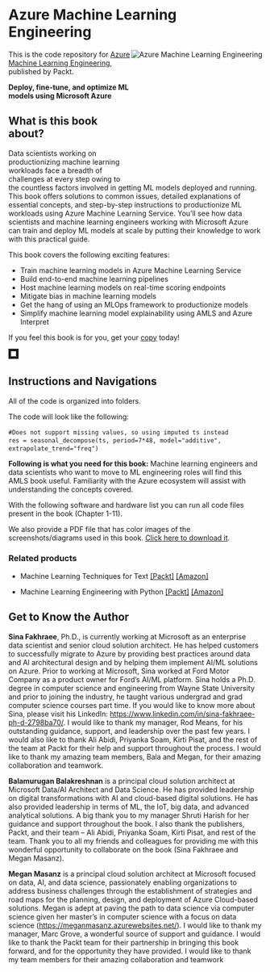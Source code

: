 # Azure Machine Learning Engineering	

<a href="https://www.packtpub.com/product/azure-machine-learning-engineering/9781803239309?utm_source=github&utm_medium=repository&utm_campaign=9781803239309"><img src="https://static.packt-cdn.com/products/9781803239309/cover/smaller" alt="Azure Machine Learning Engineering" height="256px" align="right"></a>

This is the code repository for [Azure Machine Learning Engineering](https://www.packtpub.com/product/azure-machine-learning-engineering/9781803239309?utm_source=github&utm_medium=repository&utm_campaign=9781803239309), published by Packt.

**Deploy, fine-tune, and optimize ML models using Microsoft Azure**

## What is this book about?
Data scientists working on productionizing machine learning workloads face a breadth of challenges at every step owing to the countless factors involved in getting ML models deployed and running. This book offers solutions to common issues, detailed explanations of essential concepts, and step-by-step instructions to productionize ML workloads using Azure Machine Learning Service. You’ll see how data scientists and machine learning engineers working with Microsoft Azure can train and deploy ML models at scale by putting their knowledge to work with this practical guide.

This book covers the following exciting features: 
* Train machine learning models in Azure Machine Learning Service
* Build end-to-end machine learning pipelines
* Host machine learning models on real-time scoring endpoints
* Mitigate bias in machine learning models
* Get the hang of using an MLOps framework to productionize models
* Simplify machine learning model explainability using AMLS and Azure Interpret

If you feel this book is for you, get your [copy](https://www.amazon.com/dp/B09NC5XJ6D) today!

<a href="https://www.packtpub.com/?utm_source=github&utm_medium=banner&utm_campaign=GitHubBanner"><img src="https://raw.githubusercontent.com/PacktPublishing/GitHub/master/GitHub.png" 
alt="https://www.packtpub.com/" border="5" /></a>


## Instructions and Navigations
All of the code is organized into folders.

The code will look like the following:
```
#Does not support missing values, so using imputed ts instead
res = seasonal_decompose(ts, period=7*48, model="additive",
extrapolate_trend="freq")
```

**Following is what you need for this book:**
Machine learning engineers and data scientists who want to move to ML engineering roles will find this AMLS book useful. Familiarity with the Azure ecosystem will assist with understanding the concepts covered.	

With the following software and hardware list you can run all code files present in the book (Chapter 1-11).



We also provide a PDF file that has color images of the screenshots/diagrams used in this book. [Click here to download it](https://packt.link/8s9Lt).


### Related products <Other books you may enjoy>
* Machine Learning Techniques for Text [[Packt]](https://www.packtpub.com/product/intelligent-document-processing-with-aws-aiml/9781801810562) [[Amazon]](https://www.amazon.com/dp/1801073082)

* Machine Learning Engineering with Python [[Packt]](https://www.packtpub.com/product/practical-deep-learning-at-scale-with-mlflow/9781803241333) [[Amazon]](https://www.amazon.com/dp/180324366X)

## Get to Know the Author
**Sina Fakhraee**, 
Ph.D., is currently working at Microsoft as an enterprise data scientist and senior cloud
solution architect. He has helped customers to successfully migrate to Azure by providing best practices
around data and AI architectural design and by helping them implement AI/ML solutions on Azure.
Prior to working at Microsoft, Sina worked at Ford Motor Company as a product owner for Ford’s
AI/ML platform. Sina holds a Ph.D. degree in computer science and engineering from Wayne State
University and prior to joining the industry, he taught various undergrad and grad computer science
courses part time. If you would like to know more about Sina, please visit his LinkedIn: https://www.linkedin.com/in/sina-fakhraee-ph-d-2798ba70/.
I would like to thank my manager, Rod Means, for his outstanding guidance, support, and leadership
over the past few years. I would also like to thank Ali Abidi, Priyanka Soam, Kirti Pisat, and the
rest of the team at Packt for their help and support throughout the process. I would like to thank my
amazing team members, Bala and Megan, for their amazing collaboration and teamwork.

**Balamurugan Balakreshnan**
is a principal cloud solution architect at Microsoft Data/AI Architect
and Data Science. He has provided leadership on digital transformations with AI and cloud-based
digital solutions. He has also provided leadership in terms of ML, the IoT, big data, and advanced
analytical solutions.
A big thank you to my manager Shruti Harish for her guidance and support throughout the book.
I also thank the publishers, Packt, and their team – Ali Abidi, Priyanka Soam, Kirti Pisat, and
rest of the team. Thank you to all my friends and colleagues for providing me with this wonderful
opportunity to collaborate on the book (Sina Fakhraee and Megan Masanz).

**Megan Masanz**
is a principal cloud solution architect at Microsoft focused on data, AI, and data
science, passionately enabling organizations to address business challenges through the establishment
of strategies and road maps for the planning, design, and deployment of Azure Cloud-based solutions.
Megan is adept at paving the path to data science via computer science given her master’s in computer
science with a focus on data science (https://meganmasanz.azurewebsites.net/).
I would like to thank my manager, Marc Grove, a wonderful source of support and guidance. I
would like to thank the Packt team for their partnership in bringing this book forward, and for
the opportunity they have provided. I would like to thank my team members for their amazing
collaboration and teamwork
